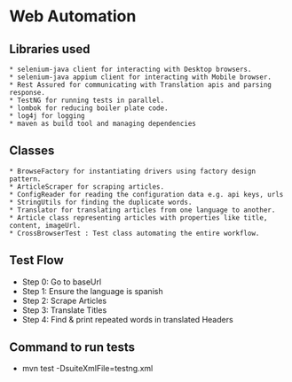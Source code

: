 # Web Automation 

## Libraries used

    * selenium-java client for interacting with Desktop browsers.
    * selenium-java appium client for interacting with Mobile browser.
    * Rest Assured for communicating with Translation apis and parsing response.
    * TestNG for running tests in parallel.
    * lombok for reducing boiler plate code.
    * log4j for logging
    * maven as build tool and managing dependencies

## Classes
    * BrowseFactory for instantiating drivers using factory design pattern.
    * ArticleScraper for scraping articles.
    * ConfigReader for reading the configuration data e.g. api keys, urls 
    * StringUtils for finding the duplicate words.
    * Translator for translating articles from one language to another.
    * Article class representing articles with properties like title, content, imageUrl.
    * CrossBrowserTest : Test class automating the entire workflow.

## Test Flow
   * Step 0: Go to baseUrl
   * Step 1: Ensure the language is spanish
   * Step 2: Scrape Articles
   * Step 3: Translate Titles
   * Step 4: Find & print repeated words in translated Headers
 
## Command to run tests
   * mvn test -DsuiteXmlFile=testng.xml
